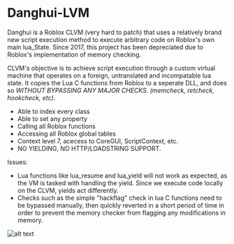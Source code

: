 # Danghui-LVM
Danghui is a Roblox CLVM (very hard to patch) that uses a relatively brand new script execution method to execute arbitrary code on Roblox's own main lua_State. Since 2017, this project has been depreciated due to Roblox's implementation of memory checking.

CLVM's objective is to achieve script execution through a custom virtual machine that operates on a foreign, untranslated and incompatable lua state. It copies the Lua C functions from Roblox to a seperate DLL, and does so *WITHOUT BYPASSING ANY MAJOR CHECKS. (memcheck, retcheck, hookcheck, etc)*. 


- Able to index every class
- Able to set any property
- Calling all Roblox functions
- Accessing all Roblox global tables
- Context level 7, acecess to CoreGUI, ScriptContext, etc.
- NO YIELDING, NO HTTP/LOADSTRING SUPPORT.

Issues:
- Lua functions like lua_resume and lua_yield will not work as expected, as the VM is tasked with handling the yield. Since we execute code locally on the CLVM, yields act differently.
- Checks such as the simple "hackflag" check in lua C functions need to be bypassed manually, then quickly reverted in a short period of time in order to prevent the memory checker from flagging any modifications in memory. 

![alt text](https://i.gyazo.com/ce3605f365825afa4b608ebfd360bcbf.png)
